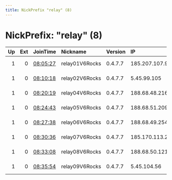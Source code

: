 ```yaml
---
title: NickPrefix "relay" (8)
---
```


# NickPrefix: "relay" (8)

|   Up |   Ext | JoinTime                                                                                              | Nickname       | Version   | IP              | AS          | CC   |   ORp |   Dirp | OS    | Contact                  |   eFamMembers |
|-----:|------:|:------------------------------------------------------------------------------------------------------|:---------------|:----------|:----------------|:------------|:-----|------:|-------:|:------|:-------------------------|--------------:|
|    1 |     0 | [08:05:27](https://nusenu.github.io/OrNetStats/w/relay/FF7248FEC5059BC53E70FFFEDDCC8C49831BDBA1.html) | relay01V6Rocks | 0.4.7.7   | 185.207.107.92  | netcup GmbH | de   |  9001 |      0 | Linux | max.fiedler1988tor@pm.me |             9 |
|    1 |     0 | [08:10:18](https://nusenu.github.io/OrNetStats/w/relay/80A0DF57D8510B893A1150086AE09ADCB3EC1D1A.html) | relay02V6Rocks | 0.4.7.7   | 5.45.99.105     | netcup GmbH | de   |  9001 |      0 | Linux | max.fiedler1988tor@pm.me |             9 |
|    1 |     0 | [08:20:19](https://nusenu.github.io/OrNetStats/w/relay/776061930056F88050C021D3000F340B62D3FCE1.html) | relay04V6Rocks | 0.4.7.7   | 188.68.48.216   | netcup GmbH | de   |  9001 |      0 | Linux | max.fiedler1988tor@pm.me |             9 |
|    1 |     0 | [08:24:43](https://nusenu.github.io/OrNetStats/w/relay/EB71BDDA9686108C48C21F9A48403B2B0F793231.html) | relay05V6Rocks | 0.4.7.7   | 188.68.51.209   | netcup GmbH | de   |  9001 |      0 | Linux | max.fiedler1988tor@pm.me |             9 |
|    1 |     0 | [08:27:38](https://nusenu.github.io/OrNetStats/w/relay/831F1F3B6ECF86F1F5C0902AD47FA8C99236B0D0.html) | relay06V6Rocks | 0.4.7.7   | 188.68.49.254   | netcup GmbH | de   |  9001 |      0 | Linux | max.fiedler1988tor@pm.me |             9 |
|    1 |     0 | [08:30:36](https://nusenu.github.io/OrNetStats/w/relay/86A5554B40F08E02AE2E33FF1D3A3720A6789FD5.html) | relay07V6Rocks | 0.4.7.7   | 185.170.113.251 | netcup GmbH | de   |  9001 |      0 | Linux | max.fiedler1988tor@pm.me |             9 |
|    1 |     0 | [08:33:08](https://nusenu.github.io/OrNetStats/w/relay/1944A96BD50C7B2C0A7C4B9657876EF07C48D295.html) | relay08V6Rocks | 0.4.7.7   | 188.68.50.121   | netcup GmbH | de   |  9001 |      0 | Linux | max.fiedler1988tor@pm.me |             9 |
|    1 |     0 | [08:35:54](https://nusenu.github.io/OrNetStats/w/relay/FE34E3853DEFAF482FA658E2E43EE33F38962EFE.html) | relay09V6Rocks | 0.4.7.7   | 5.45.104.56     | netcup GmbH | de   |  9001 |      0 | Linux | max.fiedler1988tor@pm.me |             9 |
